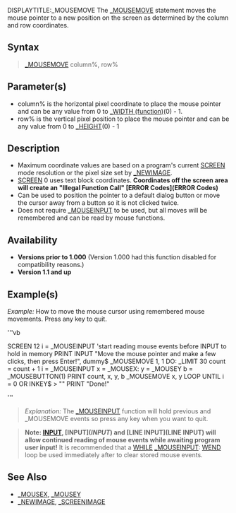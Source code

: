 DISPLAYTITLE:_MOUSEMOVE
The [_MOUSEMOVE](_MOUSEMOVE) statement moves the mouse pointer to a new position on the screen as determined by the column and row coordinates.


## Syntax
 
> [_MOUSEMOVE](_MOUSEMOVE) column%, row%


## Parameter(s)

* column% is the horizontal pixel coordinate to place the mouse pointer and can be any value from 0 to [_WIDTH (function)](_WIDTH (function))(0) - 1.
* row% is the vertical pixel position to place the mouse pointer and can be any value from 0 to [_HEIGHT](_HEIGHT)(0) - 1


## Description

* Maximum coordinate values are based on a program's current [SCREEN](SCREEN) mode resolution or the pixel size set by [_NEWIMAGE](_NEWIMAGE).
* [SCREEN](SCREEN) 0 uses text block coordinates. **Coordinates off the screen area will create an "Illegal Function Call" [ERROR Codes](ERROR Codes)**
* Can be used to position the pointer to a default dialog button or move the cursor away from a button so it is not clicked twice.
* Does not require [_MOUSEINPUT](_MOUSEINPUT) to be used, but all moves will be remembered and can be read by mouse functions.


## Availability

* **Versions prior to 1.000** (Version 1.000 had this function disabled for compatibility reasons.)
* **Version 1.1 and up**


## Example(s)

*Example:* How to move the mouse cursor using remembered mouse movements. Press any key to quit.

'''vb

SCREEN 12
i = _MOUSEINPUT 'start reading mouse events before INPUT to hold in memory
PRINT
INPUT "Move the mouse pointer and make a few clicks, then press Enter!", dummy$
_MOUSEMOVE 1, 1
DO: _LIMIT 30
    count = count + 1
    i = _MOUSEINPUT
    x = _MOUSEX: y = _MOUSEY
    b = _MOUSEBUTTON(1)
    PRINT count, x, y, b
    _MOUSEMOVE x, y
LOOP UNTIL i = 0 OR INKEY$ > ""
PRINT "Done!" 

'''
>  *Explanation:* The [_MOUSEINPUT](_MOUSEINPUT) function will hold previous and _MOUSEMOVE events so press any key when you want to quit.

>  **Note: [INPUT](INPUT), [INPUT$](INPUT$) and [LINE INPUT](LINE INPUT) will allow continued reading of mouse events while awaiting program user input!**
>  It is recommended that a [WHILE](WHILE) [_MOUSEINPUT](_MOUSEINPUT): [WEND](WEND) loop be used immediately after to clear stored mouse events.


## See Also

* [_MOUSEX](_MOUSEX), [_MOUSEY](_MOUSEY)
* [_NEWIMAGE](_NEWIMAGE), [_SCREENIMAGE](_SCREENIMAGE)




